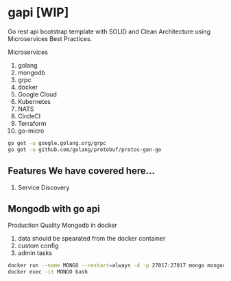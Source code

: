 # gapi [WIP]

Go rest api bootstrap template with SOLID and Clean Architecture using Microservices Best Practices.

Microservices
1. golang
2. mongodb
3. grpc
4. docker
5. Google Cloud
6. Kubernetes
7. NATS
8. CircleCI
9. Terraform
10. go-micro

```bash
go get -u google.golang.org/grpc
go get -u github.com/golang/protobuf/protoc-gen-go
```

## Features We have covered here...

1. Service Discovery

## Mongodb with go api

 Production Quality Mongodb in docker
 1. data should be spearated from the docker container
 2. custom config
 3. admin tasks

```bash
docker run --name MONGO --restart=always -d -p 27017:27017 mongo mongod --auth
docker exec -it MONGO bash
```
